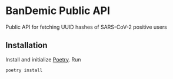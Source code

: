 # BanDemic Public API

Public API for fetching UUID hashes of SARS-CoV-2 positive users

## Installation

Install and initialize [Poetry](https://python-poetry.org/docs). Run

```bash
poetry install
```
